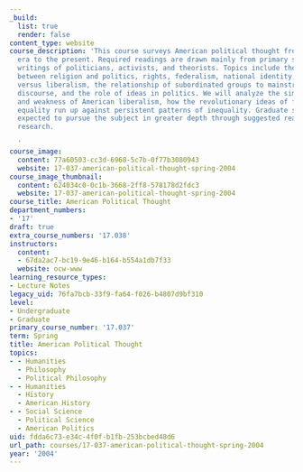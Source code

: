 ```yaml
---
_build:
  list: true
  render: false
content_type: website
course_description: 'This course surveys American political thought from the colonial
  era to the present. Required readings are drawn mainly from primary sources, including
  writings of politicians, activists, and theorists. Topics include the relationship
  between religion and politics, rights, federalism, national identity, republicanism
  versus liberalism, the relationship of subordinated groups to mainstream political
  discourse, and the role of ideas in politics. We will analyze the simultaneous radicalism
  and weakness of American liberalism, how the revolutionary ideas of freedom and
  equality run up against persistent patterns of inequality. Graduate students are
  expected to pursue the subject in greater depth through suggested reading and individual
  research.

  '
course_image:
  content: 77a60503-cc3d-6968-5c7b-0f77b3080943
  website: 17-037-american-political-thought-spring-2004
course_image_thumbnail:
  content: 624034c0-0c1b-3668-2ff8-578178d2fdc3
  website: 17-037-american-political-thought-spring-2004
course_title: American Political Thought
department_numbers:
- '17'
draft: true
extra_course_numbers: '17.038'
instructors:
  content:
  - 67da2ac7-bc19-9e46-b164-b554a1db7f33
  website: ocw-www
learning_resource_types:
- Lecture Notes
legacy_uid: 76fa7bcb-33f9-fa64-f026-b4807d9bf310
level:
- Undergraduate
- Graduate
primary_course_number: '17.037'
term: Spring
title: American Political Thought
topics:
- - Humanities
  - Philosophy
  - Political Philosophy
- - Humanities
  - History
  - American History
- - Social Science
  - Political Science
  - American Politics
uid: fdda6c73-e34c-4f0f-b1fb-253bcbed48d6
url_path: courses/17-037-american-political-thought-spring-2004
year: '2004'
---
```

